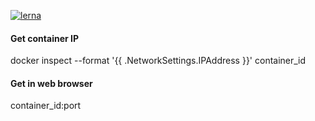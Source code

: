 
[![lerna](https://img.shields.io/badge/maintained%20with-lerna-cc00ff.svg)](https://lerna.js.org/)

#### Get container IP
docker inspect --format '{{ .NetworkSettings.IPAddress }}' container_id

#### Get in web browser
container_id:port
